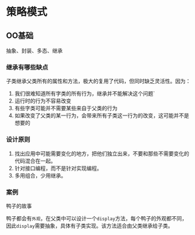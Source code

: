 # 策略模式

## OO基础

抽象、封装、多态、继承

### 继承有哪些缺点

子类继承父类所有的属性和方法，极大的复用了代码，但同时缺乏灵活性。因为：

1. 我们很难知道所有字类的所有行为，继承并不能解决这个问题`
2. 运行时的行为不容易改变
3. 有些字类可能并不需要某些来自于父类的行为
4. 如果改变了父类的某一行为，会带来所有子类这一行为的改变，这可能并不是想要的

### 设计原则

1. 找出应用中可能需要变化的地方，把他们独立出来，不要和那些不需要变化的代码混合在一起。
2. 针对接口编程，而不是针对实现编程。
3. 多用组合，少用继承。

### 案例

鸭子的故事

鸭子都会有``外观``，在父类中可以设计一个``display``方法，每个鸭子的外观都不同，因此``display``需要抽象，具体有子类实现。该方法适合由父类继承给子类。


